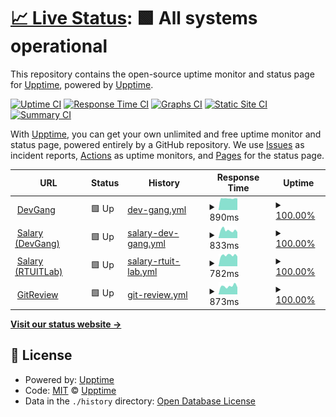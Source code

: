 # [📈 Live Status](https://demo.upptime.js.org): <!--live status--> **🟩 All systems operational**

This repository contains the open-source uptime monitor and status page for [Upptime](https://upptime.js.org), powered by [Upptime](https://github.com/upptime/upptime).

[![Uptime CI](https://github.com/AlexGeniusMan/upptime/workflows/Uptime%20CI/badge.svg)](https://github.com/AlexGeniusMan/upptime/actions?query=workflow%3A%22Uptime+CI%22)
[![Response Time CI](https://github.com/AlexGeniusMan/upptime/workflows/Response%20Time%20CI/badge.svg)](https://github.com/AlexGeniusMan/upptime/actions?query=workflow%3A%22Response+Time+CI%22)
[![Graphs CI](https://github.com/AlexGeniusMan/upptime/workflows/Graphs%20CI/badge.svg)](https://github.com/AlexGeniusMan/upptime/actions?query=workflow%3A%22Graphs+CI%22)
[![Static Site CI](https://github.com/AlexGeniusMan/upptime/workflows/Static%20Site%20CI/badge.svg)](https://github.com/AlexGeniusMan/upptime/actions?query=workflow%3A%22Static+Site+CI%22)
[![Summary CI](https://github.com/AlexGeniusMan/upptime/workflows/Summary%20CI/badge.svg)](https://github.com/AlexGeniusMan/upptime/actions?query=workflow%3A%22Summary+CI%22)

With [Upptime](https://upptime.js.org), you can get your own unlimited and free uptime monitor and status page, powered entirely by a GitHub repository. We use [Issues](https://github.com/upptime/upptime/issues) as incident reports, [Actions](https://github.com/AlexGeniusMan/upptime/actions) as uptime monitors, and [Pages](https://demo.upptime.js.org) for the status page.

<!--start: status pages-->
<!-- This summary is generated by Upptime (https://github.com/upptime/upptime) -->
<!-- Do not edit this manually, your changes will be overwritten -->
<!-- prettier-ignore -->
| URL | Status | History | Response Time | Uptime |
| --- | ------ | ------- | ------------- | ------ |
| <img alt="" src="https://favicons.githubusercontent.com/devgang.ru" height="13"> [DevGang](https://devgang.ru/) | 🟩 Up | [dev-gang.yml](https://github.com/AlexGeniusMan/upptime/commits/HEAD/history/dev-gang.yml) | <details><summary><img alt="Response time graph" src="./graphs/dev-gang/response-time-week.png" height="20"> 890ms</summary><br><a href="https://demo.upptime.js.org/history/dev-gang"><img alt="Response time 864" src="https://img.shields.io/endpoint?url=https%3A%2F%2Fraw.githubusercontent.com%2FAlexGeniusMan%2Fupptime%2FHEAD%2Fapi%2Fdev-gang%2Fresponse-time.json"></a><br><a href="https://demo.upptime.js.org/history/dev-gang"><img alt="24-hour response time 754" src="https://img.shields.io/endpoint?url=https%3A%2F%2Fraw.githubusercontent.com%2FAlexGeniusMan%2Fupptime%2FHEAD%2Fapi%2Fdev-gang%2Fresponse-time-day.json"></a><br><a href="https://demo.upptime.js.org/history/dev-gang"><img alt="7-day response time 890" src="https://img.shields.io/endpoint?url=https%3A%2F%2Fraw.githubusercontent.com%2FAlexGeniusMan%2Fupptime%2FHEAD%2Fapi%2Fdev-gang%2Fresponse-time-week.json"></a><br><a href="https://demo.upptime.js.org/history/dev-gang"><img alt="30-day response time 864" src="https://img.shields.io/endpoint?url=https%3A%2F%2Fraw.githubusercontent.com%2FAlexGeniusMan%2Fupptime%2FHEAD%2Fapi%2Fdev-gang%2Fresponse-time-month.json"></a><br><a href="https://demo.upptime.js.org/history/dev-gang"><img alt="1-year response time 864" src="https://img.shields.io/endpoint?url=https%3A%2F%2Fraw.githubusercontent.com%2FAlexGeniusMan%2Fupptime%2FHEAD%2Fapi%2Fdev-gang%2Fresponse-time-year.json"></a></details> | <details><summary><a href="https://demo.upptime.js.org/history/dev-gang">100.00%</a></summary><a href="https://demo.upptime.js.org/history/dev-gang"><img alt="All-time uptime 100.00%" src="https://img.shields.io/endpoint?url=https%3A%2F%2Fraw.githubusercontent.com%2FAlexGeniusMan%2Fupptime%2FHEAD%2Fapi%2Fdev-gang%2Fuptime.json"></a><br><a href="https://demo.upptime.js.org/history/dev-gang"><img alt="24-hour uptime 100.00%" src="https://img.shields.io/endpoint?url=https%3A%2F%2Fraw.githubusercontent.com%2FAlexGeniusMan%2Fupptime%2FHEAD%2Fapi%2Fdev-gang%2Fuptime-day.json"></a><br><a href="https://demo.upptime.js.org/history/dev-gang"><img alt="7-day uptime 100.00%" src="https://img.shields.io/endpoint?url=https%3A%2F%2Fraw.githubusercontent.com%2FAlexGeniusMan%2Fupptime%2FHEAD%2Fapi%2Fdev-gang%2Fuptime-week.json"></a><br><a href="https://demo.upptime.js.org/history/dev-gang"><img alt="30-day uptime 100.00%" src="https://img.shields.io/endpoint?url=https%3A%2F%2Fraw.githubusercontent.com%2FAlexGeniusMan%2Fupptime%2FHEAD%2Fapi%2Fdev-gang%2Fuptime-month.json"></a><br><a href="https://demo.upptime.js.org/history/dev-gang"><img alt="1-year uptime 100.00%" src="https://img.shields.io/endpoint?url=https%3A%2F%2Fraw.githubusercontent.com%2FAlexGeniusMan%2Fupptime%2FHEAD%2Fapi%2Fdev-gang%2Fuptime-year.json"></a></details>
| <img alt="" src="https://favicons.githubusercontent.com/salary.devgang.ru" height="13"> [Salary (DevGang)](https://salary.devgang.ru/) | 🟩 Up | [salary-dev-gang.yml](https://github.com/AlexGeniusMan/upptime/commits/HEAD/history/salary-dev-gang.yml) | <details><summary><img alt="Response time graph" src="./graphs/salary-dev-gang/response-time-week.png" height="20"> 833ms</summary><br><a href="https://demo.upptime.js.org/history/salary-dev-gang"><img alt="Response time 849" src="https://img.shields.io/endpoint?url=https%3A%2F%2Fraw.githubusercontent.com%2FAlexGeniusMan%2Fupptime%2FHEAD%2Fapi%2Fsalary-dev-gang%2Fresponse-time.json"></a><br><a href="https://demo.upptime.js.org/history/salary-dev-gang"><img alt="24-hour response time 755" src="https://img.shields.io/endpoint?url=https%3A%2F%2Fraw.githubusercontent.com%2FAlexGeniusMan%2Fupptime%2FHEAD%2Fapi%2Fsalary-dev-gang%2Fresponse-time-day.json"></a><br><a href="https://demo.upptime.js.org/history/salary-dev-gang"><img alt="7-day response time 833" src="https://img.shields.io/endpoint?url=https%3A%2F%2Fraw.githubusercontent.com%2FAlexGeniusMan%2Fupptime%2FHEAD%2Fapi%2Fsalary-dev-gang%2Fresponse-time-week.json"></a><br><a href="https://demo.upptime.js.org/history/salary-dev-gang"><img alt="30-day response time 849" src="https://img.shields.io/endpoint?url=https%3A%2F%2Fraw.githubusercontent.com%2FAlexGeniusMan%2Fupptime%2FHEAD%2Fapi%2Fsalary-dev-gang%2Fresponse-time-month.json"></a><br><a href="https://demo.upptime.js.org/history/salary-dev-gang"><img alt="1-year response time 849" src="https://img.shields.io/endpoint?url=https%3A%2F%2Fraw.githubusercontent.com%2FAlexGeniusMan%2Fupptime%2FHEAD%2Fapi%2Fsalary-dev-gang%2Fresponse-time-year.json"></a></details> | <details><summary><a href="https://demo.upptime.js.org/history/salary-dev-gang">100.00%</a></summary><a href="https://demo.upptime.js.org/history/salary-dev-gang"><img alt="All-time uptime 100.00%" src="https://img.shields.io/endpoint?url=https%3A%2F%2Fraw.githubusercontent.com%2FAlexGeniusMan%2Fupptime%2FHEAD%2Fapi%2Fsalary-dev-gang%2Fuptime.json"></a><br><a href="https://demo.upptime.js.org/history/salary-dev-gang"><img alt="24-hour uptime 100.00%" src="https://img.shields.io/endpoint?url=https%3A%2F%2Fraw.githubusercontent.com%2FAlexGeniusMan%2Fupptime%2FHEAD%2Fapi%2Fsalary-dev-gang%2Fuptime-day.json"></a><br><a href="https://demo.upptime.js.org/history/salary-dev-gang"><img alt="7-day uptime 100.00%" src="https://img.shields.io/endpoint?url=https%3A%2F%2Fraw.githubusercontent.com%2FAlexGeniusMan%2Fupptime%2FHEAD%2Fapi%2Fsalary-dev-gang%2Fuptime-week.json"></a><br><a href="https://demo.upptime.js.org/history/salary-dev-gang"><img alt="30-day uptime 100.00%" src="https://img.shields.io/endpoint?url=https%3A%2F%2Fraw.githubusercontent.com%2FAlexGeniusMan%2Fupptime%2FHEAD%2Fapi%2Fsalary-dev-gang%2Fuptime-month.json"></a><br><a href="https://demo.upptime.js.org/history/salary-dev-gang"><img alt="1-year uptime 100.00%" src="https://img.shields.io/endpoint?url=https%3A%2F%2Fraw.githubusercontent.com%2FAlexGeniusMan%2Fupptime%2FHEAD%2Fapi%2Fsalary-dev-gang%2Fuptime-year.json"></a></details>
| <img alt="" src="https://favicons.githubusercontent.com/salary.rtuitlab.dev" height="13"> [Salary (RTUITLab)](https://salary.rtuitlab.dev/) | 🟩 Up | [salary-rtuit-lab.yml](https://github.com/AlexGeniusMan/upptime/commits/HEAD/history/salary-rtuit-lab.yml) | <details><summary><img alt="Response time graph" src="./graphs/salary-rtuit-lab/response-time-week.png" height="20"> 782ms</summary><br><a href="https://demo.upptime.js.org/history/salary-rtuit-lab"><img alt="Response time 765" src="https://img.shields.io/endpoint?url=https%3A%2F%2Fraw.githubusercontent.com%2FAlexGeniusMan%2Fupptime%2FHEAD%2Fapi%2Fsalary-rtuit-lab%2Fresponse-time.json"></a><br><a href="https://demo.upptime.js.org/history/salary-rtuit-lab"><img alt="24-hour response time 726" src="https://img.shields.io/endpoint?url=https%3A%2F%2Fraw.githubusercontent.com%2FAlexGeniusMan%2Fupptime%2FHEAD%2Fapi%2Fsalary-rtuit-lab%2Fresponse-time-day.json"></a><br><a href="https://demo.upptime.js.org/history/salary-rtuit-lab"><img alt="7-day response time 782" src="https://img.shields.io/endpoint?url=https%3A%2F%2Fraw.githubusercontent.com%2FAlexGeniusMan%2Fupptime%2FHEAD%2Fapi%2Fsalary-rtuit-lab%2Fresponse-time-week.json"></a><br><a href="https://demo.upptime.js.org/history/salary-rtuit-lab"><img alt="30-day response time 765" src="https://img.shields.io/endpoint?url=https%3A%2F%2Fraw.githubusercontent.com%2FAlexGeniusMan%2Fupptime%2FHEAD%2Fapi%2Fsalary-rtuit-lab%2Fresponse-time-month.json"></a><br><a href="https://demo.upptime.js.org/history/salary-rtuit-lab"><img alt="1-year response time 765" src="https://img.shields.io/endpoint?url=https%3A%2F%2Fraw.githubusercontent.com%2FAlexGeniusMan%2Fupptime%2FHEAD%2Fapi%2Fsalary-rtuit-lab%2Fresponse-time-year.json"></a></details> | <details><summary><a href="https://demo.upptime.js.org/history/salary-rtuit-lab">100.00%</a></summary><a href="https://demo.upptime.js.org/history/salary-rtuit-lab"><img alt="All-time uptime 100.00%" src="https://img.shields.io/endpoint?url=https%3A%2F%2Fraw.githubusercontent.com%2FAlexGeniusMan%2Fupptime%2FHEAD%2Fapi%2Fsalary-rtuit-lab%2Fuptime.json"></a><br><a href="https://demo.upptime.js.org/history/salary-rtuit-lab"><img alt="24-hour uptime 100.00%" src="https://img.shields.io/endpoint?url=https%3A%2F%2Fraw.githubusercontent.com%2FAlexGeniusMan%2Fupptime%2FHEAD%2Fapi%2Fsalary-rtuit-lab%2Fuptime-day.json"></a><br><a href="https://demo.upptime.js.org/history/salary-rtuit-lab"><img alt="7-day uptime 100.00%" src="https://img.shields.io/endpoint?url=https%3A%2F%2Fraw.githubusercontent.com%2FAlexGeniusMan%2Fupptime%2FHEAD%2Fapi%2Fsalary-rtuit-lab%2Fuptime-week.json"></a><br><a href="https://demo.upptime.js.org/history/salary-rtuit-lab"><img alt="30-day uptime 100.00%" src="https://img.shields.io/endpoint?url=https%3A%2F%2Fraw.githubusercontent.com%2FAlexGeniusMan%2Fupptime%2FHEAD%2Fapi%2Fsalary-rtuit-lab%2Fuptime-month.json"></a><br><a href="https://demo.upptime.js.org/history/salary-rtuit-lab"><img alt="1-year uptime 100.00%" src="https://img.shields.io/endpoint?url=https%3A%2F%2Fraw.githubusercontent.com%2FAlexGeniusMan%2Fupptime%2FHEAD%2Fapi%2Fsalary-rtuit-lab%2Fuptime-year.json"></a></details>
| <img alt="" src="https://favicons.githubusercontent.com/git-review.devgang.ru" height="13"> [GitReview](https://git-review.devgang.ru/) | 🟩 Up | [git-review.yml](https://github.com/AlexGeniusMan/upptime/commits/HEAD/history/git-review.yml) | <details><summary><img alt="Response time graph" src="./graphs/git-review/response-time-week.png" height="20"> 873ms</summary><br><a href="https://demo.upptime.js.org/history/git-review"><img alt="Response time 851" src="https://img.shields.io/endpoint?url=https%3A%2F%2Fraw.githubusercontent.com%2FAlexGeniusMan%2Fupptime%2FHEAD%2Fapi%2Fgit-review%2Fresponse-time.json"></a><br><a href="https://demo.upptime.js.org/history/git-review"><img alt="24-hour response time 760" src="https://img.shields.io/endpoint?url=https%3A%2F%2Fraw.githubusercontent.com%2FAlexGeniusMan%2Fupptime%2FHEAD%2Fapi%2Fgit-review%2Fresponse-time-day.json"></a><br><a href="https://demo.upptime.js.org/history/git-review"><img alt="7-day response time 873" src="https://img.shields.io/endpoint?url=https%3A%2F%2Fraw.githubusercontent.com%2FAlexGeniusMan%2Fupptime%2FHEAD%2Fapi%2Fgit-review%2Fresponse-time-week.json"></a><br><a href="https://demo.upptime.js.org/history/git-review"><img alt="30-day response time 851" src="https://img.shields.io/endpoint?url=https%3A%2F%2Fraw.githubusercontent.com%2FAlexGeniusMan%2Fupptime%2FHEAD%2Fapi%2Fgit-review%2Fresponse-time-month.json"></a><br><a href="https://demo.upptime.js.org/history/git-review"><img alt="1-year response time 851" src="https://img.shields.io/endpoint?url=https%3A%2F%2Fraw.githubusercontent.com%2FAlexGeniusMan%2Fupptime%2FHEAD%2Fapi%2Fgit-review%2Fresponse-time-year.json"></a></details> | <details><summary><a href="https://demo.upptime.js.org/history/git-review">100.00%</a></summary><a href="https://demo.upptime.js.org/history/git-review"><img alt="All-time uptime 100.00%" src="https://img.shields.io/endpoint?url=https%3A%2F%2Fraw.githubusercontent.com%2FAlexGeniusMan%2Fupptime%2FHEAD%2Fapi%2Fgit-review%2Fuptime.json"></a><br><a href="https://demo.upptime.js.org/history/git-review"><img alt="24-hour uptime 100.00%" src="https://img.shields.io/endpoint?url=https%3A%2F%2Fraw.githubusercontent.com%2FAlexGeniusMan%2Fupptime%2FHEAD%2Fapi%2Fgit-review%2Fuptime-day.json"></a><br><a href="https://demo.upptime.js.org/history/git-review"><img alt="7-day uptime 100.00%" src="https://img.shields.io/endpoint?url=https%3A%2F%2Fraw.githubusercontent.com%2FAlexGeniusMan%2Fupptime%2FHEAD%2Fapi%2Fgit-review%2Fuptime-week.json"></a><br><a href="https://demo.upptime.js.org/history/git-review"><img alt="30-day uptime 100.00%" src="https://img.shields.io/endpoint?url=https%3A%2F%2Fraw.githubusercontent.com%2FAlexGeniusMan%2Fupptime%2FHEAD%2Fapi%2Fgit-review%2Fuptime-month.json"></a><br><a href="https://demo.upptime.js.org/history/git-review"><img alt="1-year uptime 100.00%" src="https://img.shields.io/endpoint?url=https%3A%2F%2Fraw.githubusercontent.com%2FAlexGeniusMan%2Fupptime%2FHEAD%2Fapi%2Fgit-review%2Fuptime-year.json"></a></details>

<!--end: status pages-->

[**Visit our status website →**](https://demo.upptime.js.org)

## 📄 License

- Powered by: [Upptime](https://github.com/upptime/upptime)
- Code: [MIT](./LICENSE) © [Upptime](https://upptime.js.org)
- Data in the `./history` directory: [Open Database License](https://opendatacommons.org/licenses/odbl/1-0/)
